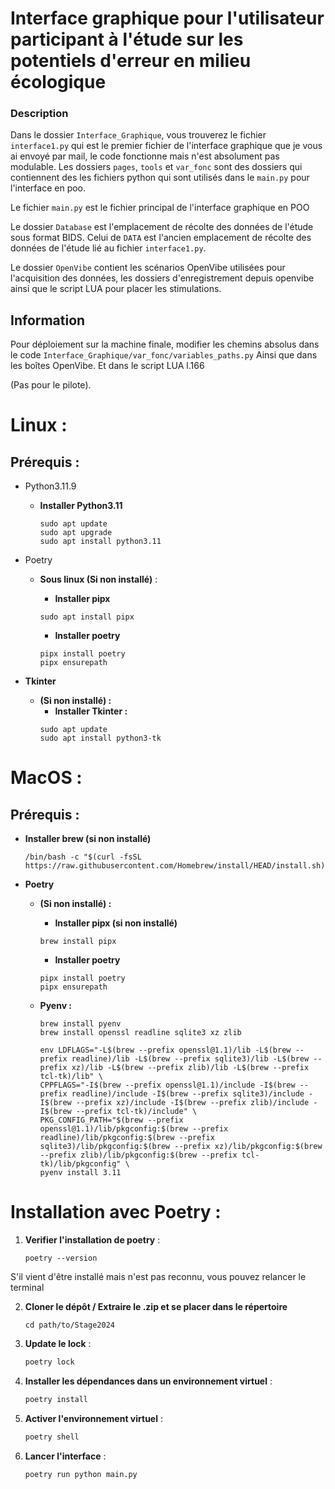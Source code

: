 # Interface graphique pour l'utilisateur participant à l'étude sur les potentiels d'erreur en milieu écologique

### Description

Dans le dossier `Interface_Graphique`, vous trouverez le fichier `interface1.py` qui est le premier fichier de 
l'interface graphique que je vous ai envoyé par mail, le code fonctionne mais n'est absolument pas modulable.
Les dossiers `pages`, `tools` et `var_fonc` sont des dossiers qui contiennent des les fichiers python qui sont utilisés 
dans le `main.py` pour l'interface en poo.

Le fichier `main.py` est le fichier principal de l'interface graphique en POO

Le dossier `Database` est l'emplacement de récolte des données de l'étude sous format BIDS.
Celui de `DATA` est l'ancien emplacement de récolte des données de l'étude lié au fichier `interface1.py`.

Le dossier `OpenVibe` contient les scénarios OpenVibe utilisées pour l'acquisition des données, les dossiers 
d'enregistrement depuis openvibe ainsi que le script LUA pour placer les stimulations.

## Information

Pour déploiement sur la machine finale, modifier les chemins absolus dans le code 
`Interface_Graphique/var_fonc/variables_paths.py` 
Ainsi que dans les boîtes OpenVibe.
Et dans le script LUA l.166

(Pas pour le pilote).


# Linux :

## Prérequis :

- Python3.11.9

    - **Installer Python3.11**
        ```shell
        sudo apt update
        sudo apt upgrade
        sudo apt install python3.11
        ```

- Poetry

    - **Sous linux (Si non installé)** :
        - **Installer pipx**

        ```shell
        sudo apt install pipx
        ```
        - **Installer poetry**
        ```shell
        pipx install poetry
        pipx ensurepath
        ```

- **Tkinter**
  - **(Si non installé) :**
    - **Installer Tkinter :**
    ```shell
    sudo apt update
    sudo apt install python3-tk
    ```

# MacOS :

## Prérequis :


- **Installer brew (si non installé)**

    ```shell
    /bin/bash -c "$(curl -fsSL https://raw.githubusercontent.com/Homebrew/install/HEAD/install.sh)"
    ```


- **Poetry**

    - **(Si non installé) :**
    
        - **Installer pipx (si non installé)**

        ```shell
        brew install pipx
        ```
            
        - **Installer poetry**

        ```shell
        pipx install poetry
        pipx ensurepath
        ```
  - **Pyenv :**
    ```shell
    brew install pyenv
    brew install openssl readline sqlite3 xz zlib
    
    env LDFLAGS="-L$(brew --prefix openssl@1.1)/lib -L$(brew --prefix readline)/lib -L$(brew --prefix sqlite3)/lib -L$(brew --prefix xz)/lib -L$(brew --prefix zlib)/lib -L$(brew --prefix tcl-tk)/lib" \
    CPPFLAGS="-I$(brew --prefix openssl@1.1)/include -I$(brew --prefix readline)/include -I$(brew --prefix sqlite3)/include -I$(brew --prefix xz)/include -I$(brew --prefix zlib)/include -I$(brew --prefix tcl-tk)/include" \
    PKG_CONFIG_PATH="$(brew --prefix openssl@1.1)/lib/pkgconfig:$(brew --prefix readline)/lib/pkgconfig:$(brew --prefix sqlite3)/lib/pkgconfig:$(brew --prefix xz)/lib/pkgconfig:$(brew --prefix zlib)/lib/pkgconfig:$(brew --prefix tcl-tk)/lib/pkgconfig" \
    pyenv install 3.11
    ```


# Installation avec Poetry :

1. **Verifier l'installation de poetry** :

    ```shell
    poetry --version
    ```

S'il vient d'être installé mais n'est pas reconnu, vous pouvez relancer le terminal 


2. **Cloner le dépôt / Extraire le .zip et se placer dans le répertoire** 

    ```
    cd path/to/Stage2024
    ```

3. **Update le lock** :

    ```sh
    poetry lock
    ```

4. **Installer les dépendances dans un environnement virtuel** :

    ```sh
    poetry install
    ```

5. **Activer l'environnement virtuel** :

    ```sh
    poetry shell
    ```

6. **Lancer l'interface** :

    ```sh
    poetry run python main.py
    ```


